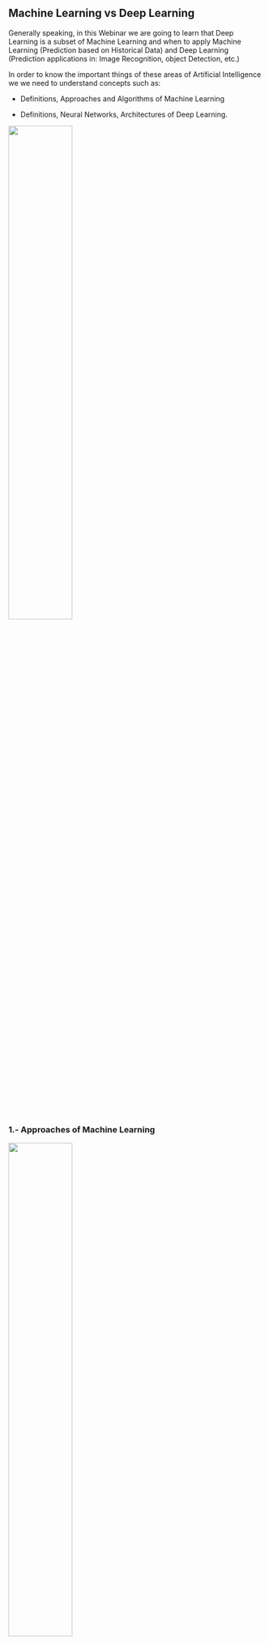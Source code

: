 ## Machine Learning vs Deep Learning

Generally speaking, in this Webinar we are going to learn that Deep Learning is a subset of Machine Learning and when to apply Machine Learning (Prediction based on Historical Data) and Deep Learning (Prediction applications in: Image Recognition, object Detection, etc.)

In order to know the important things of these areas of Artificial Intelligence we we need to understand concepts
such as:

* Definitions, Approaches and Algorithms of Machine Learning

* Definitions, Neural Networks, Architectures of Deep Learning.

<img src="img/diagram.png" width=50%>

### 1.- Approaches of Machine Learning

<img src="img/approaches.png" width=50%>

### [2.- Linear Regression](https://en.wikipedia.org/wiki/Linear_regression)

See [Predicting House's price using Linear Regression](https://github.com/Marvinsky/machine_learning_vs_deep_learning/blob/master/Predicting%20House's%20price%20using%20Linear%20Regression.ipynb)

<img src="img/linear_regression.png" width=50%>

### 3.- Classification

<img src="img/classification.png" width=50%>

#### [3.1.- Support Vector Machine](https://towardsdatascience.com/support-vector-machine-introduction-to-machine-learning-algorithms-934a444fca47)

<img src="img/support_vector_machine.png" width=30%>

##### Clustering Distance

<img src="img/clustering_distance.png" width=40%>

#### [3.2.- K-Nearest Neighbors (KNN)](https://www.analyticsvidhya.com/blog/2018/03/introduction-k-neighbours-algorithm-clustering/)

>Pseudo Code:
```
for every point in our dataset:
    calculate the distance between the current point and input_vector
    sort the distances in increasing order
    take k items with lowest disances to input_vector
    find the majority class among these items
    return the majority class label from the k closest neighbors
```

### [4.- Clustering](https://en.wikipedia.org/wiki/K-means_clustering)

#### 4.1.- K-means

##### Optimization Function

<img src="img/objective_function_kmeans.png" width=40%>

##### Lossy Data Compression

<img src="img/clustering.png" width=60%>


### [5.- Recommendation Systems](https://en.wikipedia.org/wiki/Recommender_system)

#### 5.1.- Matrix Factorization

<img src="img/matrix_factorization.png" width=30%>

#### 5.3.- Singular Value Decomposition

<img src="img/singular_value_decomposition.png" width=40%>

### [6.- Deep Reinforcement Learning Systems](https://deepmind.com/research/dqn/)

#### 6.1.- Atari Game

See [Pong AI with Policy Gradients](https://www.youtube.com/watch?time_continue=53&v=YOW8m2YGtRg)

#### 6.2.- DeepMind - AlphaGo vs Lee Sedol

<img src="img/alphago.jpg" width=40%> <img src="img/alphago.jpeg" width=40% height=40%>

### 7.- Deep Learning

See [Image Classification - Multi-Layer Perceptron - MNIST](https://github.com/Marvinsky/machine_learning_vs_deep_learning/blob/master/Image%20Classification%20-%20Multi-Layer%20Perceptron%20-%20MNIST.ipynb)

#### 7.1.- What is it used for?

Pretty much, everywhere. Recent applications include things such as beating humans in games such as Go, or even jeopardy, detecting spam in emails, forecasting stock prices, recognizing images in a picture, and even diagnosing illnesses with more precision than doctors. One of the most celebrated applications in deep learning is self-driving cars. 

What is the heart of deep learning? The wonderful object called Neural Networks. Neural Networks mimic the process of how the brain operates, with neurons that fire bits of information. 

#### 7.2.- Neural Network

<img src="img/deep-neural-networks.png" width=40%>  

#### 7.2.- Perceptron

<img src="img/neurons.png" width=80%>  

#### 7.3.- Architectures

<img src="img/architectures.jpg" width=90%>

#### 7.3.- More Applications

* Train AI to talk [WaveNet](https://deepmind.com/blog/wavenet-generative-model-raw-audio/)

* CNN for [text classification](http://www.wildml.com/2015/12/implementing-a-cnn-for-text-classification-in-tensorflow/)

* Pictionary with CNN: [QuickDraw](https://quickdraw.withgoogle.com/#)

* Intelligent Flying Machines [IFM](https://www.youtube.com/watch?v=AMDiR61f86Y)

* Natural Neural Network to change your look: [FaceApp](https://www.digitaltrends.com/photography/faceapp-neural-net-image-editing/)


After completing the theory part, we are going to show two real-world problems from Machine Learning and Deep Learning.

Hope you enjoy this Webinar!

Thanks.